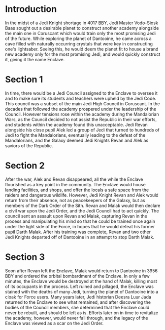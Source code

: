 # Introduction
In the midst of a Jedi Knight shortage in 4017 BBY, Jedi Master Vodo-Siosk Baas sought out a desirable planet to construct another academy alongside the main one in Coruscant which would train only the most promising Jedi of the future.
While exploring the planet of Dantooine, he came across a cave filled with naturally occurring crystals that were key in constructing one's lightsaber.
Seeing this, he would deem the planet fit to house a brand new academy only for the most promising Jedi, and would quickly construct it, giving it the name Enclave.

# Section 1
In time, there would be a Jedi Council assigned to the Enclave to oversee it and to make sure its students and teachers were upheld by the Jedi Code.
This council was a subset of the main Jedi High Council in Coruscant.
In the decades that followed the academy prospered under the leadership of the Council.
However tensions rose within the academy during the Mandalorian Wars, as the Council decided to not assist the Republic in their war efforts, and students within the academy found this unacceptable.
Jedi Revan alongside his close pupil Alek led a group of Jedi that turned to hundreds of Jedi to fight the Mandalorians, eventually leading to the defeat of the Mandalorians, and the Galaxy deemed Jedi Knights Revan and Alek as saviors of the Republic.



# Section 2
After the war, Alek and Revan disappeared, all the while the Enclave flourished as a key point in the community.
The Enclave would house landing facilities, and shops, and offer the locals a safe space from the raiders and dangerous wildlife.
However, Jedi Knight Revan and Alek would return from their absence, not as peacekeepers of the Galaxy, but as members of the Dark Order of the Sith.
Revan and Malak would then declare a civil war upon the Jedi Order, and the Jedi Council had to act quickly.
The council sent an assault upon Revan and Malak, capturing Revan in the process and manipulating his mind so that he could be trained once again under the light side of the Force, in hopes that he would defeat his former pupil Darth Malak.
After his training was complete, Revan and two other Jedi Knights departed off of Dantooine in an attempt to stop Darth Malak.



# Section 3
Soon after Revan left the Enclave, Malak would return to Dantooine in 3956 BBY and ordered the orbital bombardment of the Enclave.
In only a few minutes, the Enclave would be destroyed at the hand of Malak, killing most of its occupants in the process.
Left ruined and pillaged, the Enclave was stained with the deaths of many Jedi, turning the planet of Dantooine into a cloak for Force users.
Many years later, Jedi historian Deesra Luur Jada returned to the Enclave to see what remained, and after discovering the bodies of the Council members, she determined that the Enclave could never be rebuilt, and should be left as is.
Efforts later on in time to revitalize the academy, however, would never fall through, and the legacy of the Enclave was viewed as a scar on the Jedi Order.
